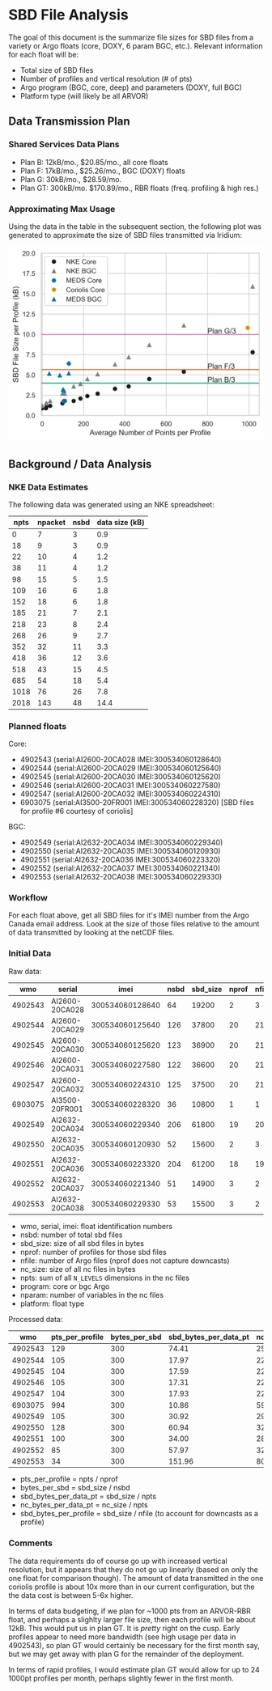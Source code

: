 # SBD File Analysis

The goal of this document is the summarize file sizes for SBD files from
a variety or Argo floats (core, DOXY, 6 param BGC, etc.). Relevant information
for each float will be:

- Total size of SBD files
- Number of profiles and vertical resolution (# of pts)
- Argo program (BGC, core, deep) and parameters (DOXY, full BGC)
- Platform type (will likely be all ARVOR)

## Data Transmission Plan

### Shared Services Data Plans

- Plan B: 12kB/mo., $20.85/mo., all core floats
- Plan F: 17kB/mo., $25.26/mo., BGC (DOXY) floats
- Plan G: 30kB/mo., $28.59/mo.
- Plan GT: 300kB/mo. $170.89/mo., RBR floats (freq. profiling & high res.)

### Approximating Max Usage

Using the data in the table in the subsequent section, the following plot was
generated to approximate the size of SBD files transmitted via Iridium:

![data plan plot](https://raw.githubusercontent.com/ArgoCanada/argo-dm/master/figures/approximate_data_usage.png?token=ADDT6M5YJFYADQVKWEAUSULAHY5MQ)

## Background / Data Analysis

### NKE Data Estimates

The following data was generated using an NKE spreadsheet:

|npts|npacket|nsbd|data size (kB)|
|----|-------|----|--------------|
|0   |7      |3   |0.9           |
|18  |9      |3   |0.9           |
|22  |10     |4   |1.2           |
|38  |11     |4   |1.2           |
|98  |15     |5   |1.5           |
|109 |16     |6   |1.8           |
|152 |18     |6   |1.8           |
|185 |21     |7   |2.1           |
|218 |23     |8   |2.4           |
|268 |26     |9   |2.7           |
|352 |32     |11  |3.3           |
|418 |36     |12  |3.6           |
|518 |43     |15  |4.5           |
|685 |54     |18  |5.4           |
|1018|76     |26  |7.8           |
|2018|143    |48  |14.4          |

### Planned floats

Core:

- 4902543 (serial:AI2600-20CA028 IMEI:300534060128640)
- 4902544 (serial:AI2600-20CA029 IMEI:300534060125640)
- 4902545 (serial:AI2600-20CA030 IMEI:300534060125620)
- 4902546 (serial:AI2600-20CA031 IMEI:300534060227580)
- 4902547 (serial:AI2600-20CA032 IMEI:300534060224310)
- 6903075 (serial:AI3500-20FR001 IMEI:300534060228320) [SBD files for profile #6 courtesy of coriolis]

BGC:

- 4902549 (serial:AI2632-20CA034 IMEI:300534060229340)
- 4902550 (serial:AI2632-20CA035 IMEI:300534060120930)
- 4902551 (serial:AI2632-20CA036 IMEI:300534060223320)
- 4902552 (serial:AI2632-20CA037 IMEI:300534060221340)
- 4902553 (serial:AI2632-20CA038 IMEI:300534060229330)

### Workflow

For each float above, get all SBD files for it's IMEI number from the Argo
Canada email address. Look at the size of those files relative to the amount
of data transmitted by looking at the netCDF files.

### Initial Data

Raw data:

|wmo    |serial        |imei           |nsbd|sbd_size|nprof|nfile|nc_size|npts|program|nparam|platform|
|-------|--------------|---------------|----|--------|-----|-----|-------|----|-------|------|--------|
|4902543|AI2600-20CA028|300534060128640|64  |19200   |2    |3    |65040  |258 |core   |64    |arvor   |
|4902544|AI2600-20CA029|300534060125640|126 |37800   |20   |21   |467532 |2103|core   |64    |arvor   |
|4902545|AI2600-20CA030|300534060125620|123 |36900   |20   |21   |471660 |2097|core   |64    |arvor   |
|4902546|AI2600-20CA031|300534060227580|122 |36600   |20   |21   |467952 |2114|core   |64    |arvor   |
|4902547|AI2600-20CA032|300534060224310|125 |37500   |20   |21   |467340 |2091|core   |64    |arvor   |
|6903075|AI3500-20FR001|300534060228320|36  |10800   |1    |1    |59572  |994 |core   |64    |arvor   |
|4902549|AI2632-20CA034|300534060229340|206 |61800   |19   |20   |579772 |1999|bgc    |72    |arvor   |
|4902550|AI2632-20CA035|300534060120930|52  |15600   |2    |3    |84356  |256 |bgc    |72    |arvor   |
|4902551|AI2632-20CA036|300534060223320|204 |61200   |18   |19   |518872 |1800|bgc    |72    |arvor   |
|4902552|AI2632-20CA037|300534060221340|51  |14900   |3    |2    |84408  |257 |bgc    |72    |arvor   |
|4902553|AI2632-20CA038|300534060229330|53  |15500   |3    |2    |82292  |102 |bgc    |72    |arvor   |

- wmo, serial, imei: float identification numbers
- nsbd: number of total sbd files
- sbd_size: size of all sbd files in bytes
- nprof: number of profiles for those sbd files
- nfile: number of Argo files (nprof does not capture downcasts)
- nc_size: size of all nc files in bytes
- npts: sum of all `N_LEVELS` dimensions in the nc files
- program: core or bgc Argo
- nparam: number of variables in the nc files
- platform: float type

Processed data:

|wmo    |pts_per_profile|bytes_per_sbd|sbd_bytes_per_data_pt|nc_bytes_per_data_pt|sbd_bytes_per_profile|
|-------|---------------|-------------|---------------------|--------------------|---------------------|
|4902543|129            |300          |74.41                |252.09              |6400                 |
|4902544|105            |300          |17.97                |222.31              |1800                 |
|4902545|104            |300          |17.59                |224.92              |1757                 |
|4902546|105            |300          |17.31                |221.35              |1743                 |
|4902547|104            |300          |17.93                |223.50              |1785                 |
|6903075|994            |300          |10.86                |59.93               |10800                |
|4902549|105            |300          |30.92                |290.03              |3090                 |
|4902550|128            |300          |60.94                |329.51              |5200                 |
|4902551|100            |300          |34.00                |288.26              |3221                 |
|4902552|85             |300          |57.97                |328.46              |4967                 |
|4902553|34             |300          |151.96               |806.78              |5167                 |

- pts_per_profile = npts / nprof
- bytes_per_sbd = sbd_size / nsbd
- sbd_bytes_per_data_pt = sbd_size / npts
- nc_bytes_per_data_pt = nc_size / npts
- sbd_bytes_per_profile = sbd_size / nfile (to account for downcasts as a profile)

### Comments

The data requirements do of course go up with increased vertical resolution,
but it appears that they do not go up linearly (based on only the one float
for comparison though). The amount of data transmitted in the one coriolis
profile is about 10x more than in our current configuration, but the the data
cost is between 5-6x higher.

In terms of data budgeting, if we plan for ~1000 pts from an ARVOR-RBR float,
and perhaps a slighlty larger file size, then each profile will be about 12kB.
This would put us in plan GT. It is *pretty* right on the cusp. Early profiles
appear to need more bandwidth (see high usage per data in 4902543), so plan
GT would certainly be necessary for the first month say, but we may get away
with plan G for the remainder of the deployment.

In terms of rapid profiles, I would estimate plan GT would allow for up to
24 1000pt profiles per month, perhaps slightly fewer in the first month.
